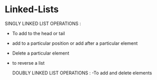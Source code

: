 # Linked-Lists

  SINGLY LINKED LIST OPERATIONS : 
- To add to the head or tail 
- add to a particular position or add after a particular element 
- Delete a particular element 
- to reverse a list 

  DOUBLY LINKED LIST OPERATIONS :
-To add and delete elements 
